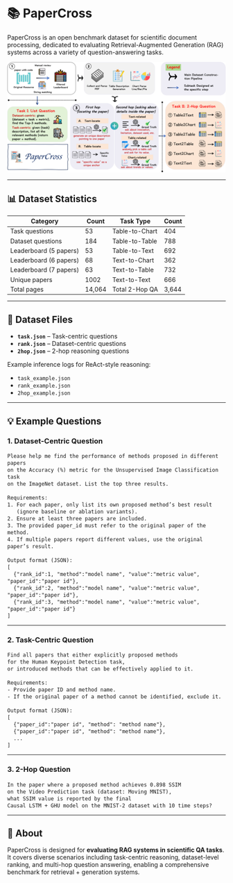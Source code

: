 # 📚 PaperCross

PaperCross is an open benchmark dataset for scientific document processing, dedicated to evaluating Retrieval-Augmented Generation (RAG) systems across a variety of question-answering tasks.

![](main.png)

---

## 📊 Dataset Statistics

| Category              | Count | Task Type         | Count |
|-----------------------|-------|-------------------|-------|
| Task questions        | 53    | Table-to-Chart    | 404   |
| Dataset questions     | 184   | Table-to-Table    | 788   |
| Leaderboard (5 papers) | 53    | Table-to-Text     | 692   |
| Leaderboard (6 papers) | 68    | Text-to-Chart     | 362   |
| Leaderboard (7 papers) | 63    | Text-to-Table     | 732   |
| Unique papers         | 1002  | Text-to-Text      | 666   |
| Total pages           | 14,064| Total 2-Hop QA    | 3,644 |

---

## 📂 Dataset Files

- **`task.json`** – Task-centric questions  
- **`rank.json`** – Dataset-centric questions  
- **`2hop.json`** – 2-hop reasoning questions  

Example inference logs for ReAct-style reasoning:

- `task_example.json`  
- `rank_example.json`  
- `2hop_example.json`  

---

## 💡 Example Questions

### 1. Dataset-Centric Question
```text
Please help me find the performance of methods proposed in different papers 
on the Accuracy (%) metric for the Unsupervised Image Classification task 
on the ImageNet dataset. List the top three results.

Requirements:
1. For each paper, only list its own proposed method’s best result 
   (ignore baseline or ablation variants).
2. Ensure at least three papers are included.
3. The provided paper_id must refer to the original paper of the method.
4. If multiple papers report different values, use the original paper’s result.

Output format (JSON):
[
  {"rank_id":1, "method":"model name", "value":"metric value", "paper_id":"paper id"},
  {"rank_id":2, "method":"model name", "value":"metric value", "paper_id":"paper id"},
  {"rank_id":3, "method":"model name", "value":"metric value", "paper_id":"paper id"}
]
```

---

### 2. Task-Centric Question
```text
Find all papers that either explicitly proposed methods 
for the Human Keypoint Detection task, 
or introduced methods that can be effectively applied to it. 

Requirements:
- Provide paper ID and method name.
- If the original paper of a method cannot be identified, exclude it.

Output format (JSON):
[
  {"paper_id":"paper id", "method": "method name"},
  {"paper_id":"paper id", "method": "method name"},
  ...
]
```

---

### 3. 2-Hop Question
```text
In the paper where a proposed method achieves 0.898 SSIM 
on the Video Prediction task (dataset: Moving MNIST), 
what SSIM value is reported by the final 
Causal LSTM + GHU model on the MNIST-2 dataset with 10 time steps?
```


---

## 📑 About
PaperCross is designed for **evaluating RAG systems in scientific QA tasks**.  
It covers diverse scenarios including task-centric reasoning, dataset-level ranking, and multi-hop question answering, enabling a comprehensive benchmark for retrieval + generation systems.  
